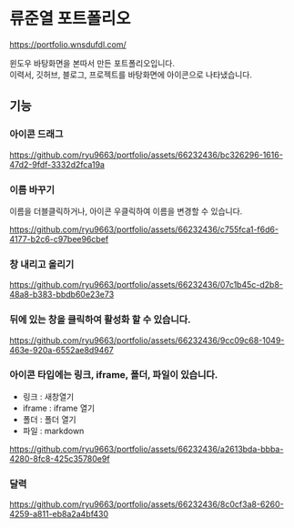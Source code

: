 # 류준열 포트폴리오
https://portfolio.wnsdufdl.com/  

윈도우 바탕화면을 본따서 만든 포트폴리오입니다.  
이력서, 깃허브, 블로그, 프로젝트를 바탕화면에 아이콘으로 나타냈습니다.

## 기능
### 아이콘 드래그

https://github.com/ryu9663/portfolio/assets/66232436/bc326296-1616-47d2-9fdf-3332d2fca19a

### 이름 바꾸기
이름을 더블클릭하거나, 아이콘 우클릭하여 이름을 변경할 수 있습니다.  

https://github.com/ryu9663/portfolio/assets/66232436/c755fca1-f6d6-4177-b2c6-c97bee96cbef


### 창 내리고 올리기

https://github.com/ryu9663/portfolio/assets/66232436/07c1b45c-d2b8-48a8-b383-bbdb60e23e73

### 뒤에 있는 창을 클릭하여 활성화 할 수 있습니다.

https://github.com/ryu9663/portfolio/assets/66232436/9cc09c68-1049-463e-920a-6552ae8d9467

### 아이콘 타입에는 링크, iframe, 폴더, 파일이 있습니다.
- 링크 : 새창열기
- iframe : iframe 열기
- 폴더 : 폴더 열기
- 파일 : markdown

https://github.com/ryu9663/portfolio/assets/66232436/a2613bda-bbba-4280-8fc8-425c35780e9f

### 달력

https://github.com/ryu9663/portfolio/assets/66232436/8c0cf3a8-6260-4259-a811-eb8a2a4bf430


